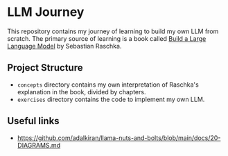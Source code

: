 # LLM Journey

This repository contains my journey of learning to build my own LLM from scratch. The primary source of learning is a book called [Build a Large Language Model](https://www.manning.com/books/build-a-large-language-model-from-scratch) by Sebastian Raschka.

## Project Structure

- `concepts` directory contains my own interpretation of Raschka's explanation in the book, divided by chapters.
- `exercises` directory contains the code to implement my own LLM.


## Useful links

- https://github.com/adalkiran/llama-nuts-and-bolts/blob/main/docs/20-DIAGRAMS.md
